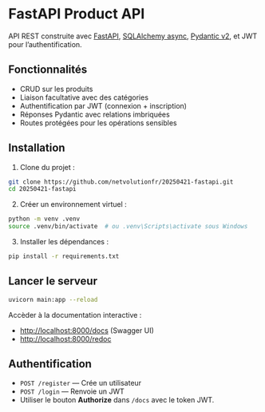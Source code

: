 # FastAPI Product API

API REST construite avec [FastAPI](https://fastapi.tiangolo.com/), [SQLAlchemy async](https://docs.sqlalchemy.org/en/20/orm/extensions/asyncio.html), [Pydantic v2](https://docs.pydantic.dev/), et JWT pour l’authentification.

## Fonctionnalités

- CRUD sur les produits
- Liaison facultative avec des catégories
- Authentification par JWT (connexion + inscription)
- Réponses Pydantic avec relations imbriquées
- Routes protégées pour les opérations sensibles

## Installation

1. Clone du projet :

```bash
git clone https://github.com/netvolutionfr/20250421-fastapi.git
cd 20250421-fastapi
```

2. Créer un environnement virtuel :

```bash
python -m venv .venv
source .venv/bin/activate  # ou .venv\Scripts\activate sous Windows
```

3. Installer les dépendances :

```bash
pip install -r requirements.txt
```

## Lancer le serveur

```bash
uvicorn main:app --reload
```

Accèder à la documentation interactive :

- [http://localhost:8000/docs](http://localhost:8000/docs) (Swagger UI)
- [http://localhost:8000/redoc](http://localhost:8000/redoc)

## Authentification

- `POST /register` — Crée un utilisateur
- `POST /login` — Renvoie un JWT
- Utiliser le bouton **Authorize** dans `/docs` avec le token JWT.

